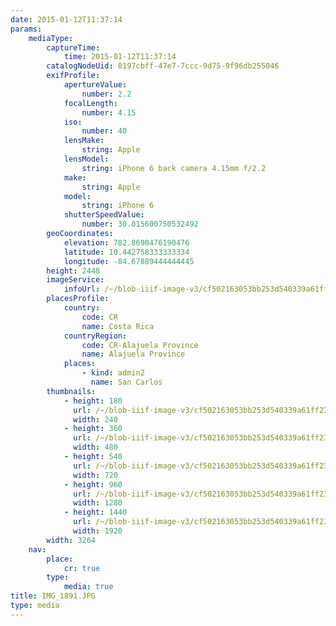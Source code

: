 ```yaml
---
date: 2015-01-12T11:37:14
params:
    mediaType:
        captureTime:
            time: 2015-01-12T11:37:14
        catalogNodeUid: 0197cbff-47e7-7ccc-9d75-9f96db255046
        exifProfile:
            apertureValue:
                number: 2.2
            focalLength:
                number: 4.15
            iso:
                number: 40
            lensMake:
                string: Apple
            lensModel:
                string: iPhone 6 back camera 4.15mm f/2.2
            make:
                string: Apple
            model:
                string: iPhone 6
            shutterSpeedValue:
                number: 30.015600750532492
        geoCoordinates:
            elevation: 782.8690476190476
            latitude: 10.442758333333334
            longitude: -84.67889444444445
        height: 2448
        imageService:
            infoUrl: /~/blob-iiif-image-v3/cf502163053bb253d540339a61ff23591a80ebee14cb2c8929e3e19334f92522/info.json
        placesProfile:
            country:
                code: CR
                name: Costa Rica
            countryRegion:
                code: CR-Alajuela Province
                name: Alajuela Province
            places:
                - kind: admin2
                  name: San Carlos
        thumbnails:
            - height: 180
              url: /~/blob-iiif-image-v3/cf502163053bb253d540339a61ff23591a80ebee14cb2c8929e3e19334f92522/full/240%2C180/0/default.jpg
              width: 240
            - height: 360
              url: /~/blob-iiif-image-v3/cf502163053bb253d540339a61ff23591a80ebee14cb2c8929e3e19334f92522/full/480%2C360/0/default.jpg
              width: 480
            - height: 540
              url: /~/blob-iiif-image-v3/cf502163053bb253d540339a61ff23591a80ebee14cb2c8929e3e19334f92522/full/720%2C540/0/default.jpg
              width: 720
            - height: 960
              url: /~/blob-iiif-image-v3/cf502163053bb253d540339a61ff23591a80ebee14cb2c8929e3e19334f92522/full/1280%2C960/0/default.jpg
              width: 1280
            - height: 1440
              url: /~/blob-iiif-image-v3/cf502163053bb253d540339a61ff23591a80ebee14cb2c8929e3e19334f92522/full/1920%2C1440/0/default.jpg
              width: 1920
        width: 3264
    nav:
        place:
            cr: true
        type:
            media: true
title: IMG_1891.JPG
type: media
---
```

